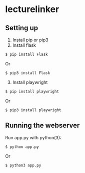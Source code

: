 # lecturelinker
Setting up
---------------------
1. Install pip or pip3
2. Install flask
```
$ pip install Flask
```
Or
```
$ pip3 install Flask
```
3. Install playwright
```
$ pip install playwright
```
Or
```
$ pip3 install playwright
```

Running the webserver
---------------------
Run app.py with python(3):

```
$ python app.py
```
Or
```
$ python3 app.py
```
